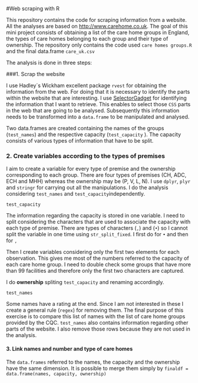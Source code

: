 #Web scraping with R

This repository contains the code for scraping information from a website. All the analyses are based on http://www.carehome.co.uk. The goal of this mini project consists of obtaining a list of the care home groups in England, the types of care homes belonging to each group and their type of ownership. The repository only contains the code used `care homes groups.R` and the final data.frame `care_uk.csv` 

The analysis is done in three steps: 

###1. Scrap the website 

I use Hadley´s Wickham excellent package `rvest` for obtaining the information from the web. For doing that it is necessary to identify the parts within the website that are interesting. I use [SelectorGadget](http://selectorgadget.com) for identifying the information that I want to retrieve. This enables to select those `CSS` parts in the web that are going to be analysed. Subsequently this information needs to be transformed into a `data.frame` to be manipulated and analysed. 

Two data.frames are created containing the names of the groups (`test_names`) and the respective capacity (`test_capacity`
). The capacity consists of various types of information that have to be split. 

### 2. Create variables according to the types of premises

I aim to create a variable for every type of premise and the ownership corresponding to each group. There are four types of premises (CH, ADC, ECH and MHH) whereas the ownership may be (P, V, L, N). I use `dplyr`, `plyr` and `stringr` for carrying out all the manipulations. I do the analysis considering `test_names` and `test_capacity`independently. 

`test_capacity`

The information regarding the capacity is stored in one variable. I need to split considering the characters that are used to associate the capacity with each type of premise. There are  types of characters (`,`) and (`•`) so I cannot split the variable in one time using `str_split_fixed`. I first do for `•` and then for `,`

Then I create variables considering only the first two elements for each observation. This gives me most of the numbers referred to the capacity of each care home group. I need to double check some groups that have more than 99 facilities and therefore only the first two characters are captured. 

I do **ownership** spliting `test_capacity` and renaming accordingly.

`test_names`

Some names have a rating at the end. Since I am not interested in these I create a general rule (`regex`) for removing them. The final purpose of this exercise is to compare this list of names with the list of care home groups provided by the CQC. `test_names` also contains information regarding other parts of the website. I also remove those rows because they are not used in the analysis. 

#### 3. Link names and number and type of care homes

The `data.frames` referred to the names, the capacity and the ownership have the same dimension. It is possible to merge them simply by `finaldf = data.frame(names, capacity, ownership)`







